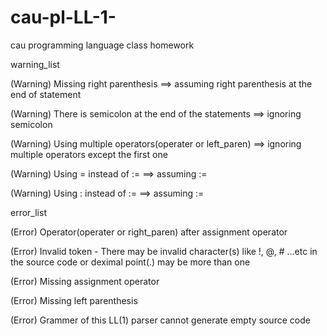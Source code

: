 # cau-pl-LL-1-
cau programming language class homework

warning_list

(Warning) Missing right parenthesis ==> assuming right parenthesis at the end of statement

(Warning) There is semicolon at the end of the statements ==> ignoring semicolon

(Warning) Using multiple operators(operater or left_paren) ==> ignoring multiple operators except the first one

(Warning) Using = instead of := ==> assuming :=

(Warning) Using : instead of := ==> assuming :=
                
error_list

(Error) Operator(operater or right_paren) after assignment operator

(Error) Invalid token - There may be invalid character(s) like !, @, # ...etc in the source code or deximal point(.) may be more than one

(Error) Missing assignment operator

(Error) Missing left parenthesis

(Error) Grammer of this LL(1) parser cannot generate empty source code
